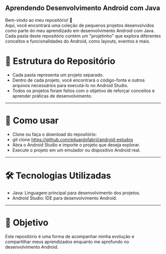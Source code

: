 ## Aprendendo Desenvolvimento Android com Java
Bem-vindo ao meu repositório! 🎉<br>
Aqui, você encontrará uma coleção de pequenos projetos desenvolvidos como parte do meu aprendizado em desenvolvimento Android com Java. Cada pasta deste repositório contém um "projetinho" que explora diferentes conceitos e funcionalidades do Android, como layouts, eventos e mais.

# 📁 Estrutura do Repositório<br>
+ Cada pasta representa um projeto separado.
+ Dentro de cada projeto, você encontrará o código-fonte e outros arquivos necessários para executá-lo no Android Studio.
+ Todos os projetos foram feitos com o objetivo de reforçar conceitos e aprender práticas de desenvolvimento.

***

# 🚀 Como usar
+ Clone ou faça o download do repositório:
+ git clone https://github.com/eduardofabrii/android-estudos
+ Abra o Android Studio e importe o projeto que deseja explorar.
+ Execute o projeto em um emulador ou dispositivo Android real.

***

# 🛠 Tecnologias Utilizadas<br>
+ Java: Linguagem principal para desenvolvimento dos projetos.
+ Android Studio: IDE para desenvolvimento Android.

***

# 🎯 Objetivo<br>
Este repositório é uma forma de acompanhar minha evolução e compartilhar meus aprendizados enquanto me aprofundo no desenvolvimento Android.

